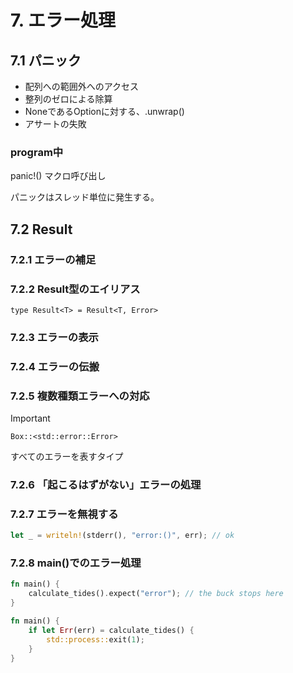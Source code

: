 # 7. エラー処理

## 7.1 パニック

* 配列への範囲外へのアクセス
* 整列のゼロによる除算
* NoneであるOptionに対する、.unwrap()
* アサートの失敗

### program中

panic!() マクロ呼び出し

パニックはスレッド単位に発生する。

## 7.2 Result

### 7.2.1 エラーの補足

### 7.2.2 Result型のエイリアス

`type Result<T> = Result<T, Error>`

### 7.2.3 エラーの表示

### 7.2.4 エラーの伝搬

### 7.2.5 複数種類エラーへの対応

> [!IMPORTANT]
> `Box::<std::error::Error>`
> 
> すべてのエラーを表すタイプ

### 7.2.6 「起こるはずがない」エラーの処理

### 7.2.7 エラーを無視する

```rust
let _ = writeln!(stderr(), "error:()", err); // ok
```

### 7.2.8 main()でのエラー処理

```rust
fn main() {
    calculate_tides().expect("error"); // the buck stops here
}
```

```rust
fn main() {
    if let Err(err) = calculate_tides() {
        std::process::exit(1);
    }
}
```
